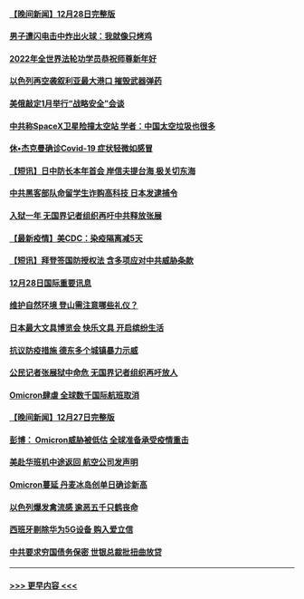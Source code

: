 #### [【晚间新闻】12月28日完整版](../pages/prog202/a103305561.md?t=12291200) 
#### [男子遭闪电击中炸出火球：我就像只烤鸡](../pages/prog202/a103304866.md?t=12291200) 
#### [2022年全世界法轮功学员恭祝师尊新年好](../pages/prog202/a103305495.md?t=12291200) 
#### [以色列再空袭叙利亚最大港口 摧毁武器弹药](../pages/prog202/a103305368.md?t=12291200) 
#### [美俄敲定1月举行“战略安全”会谈](../pages/prog202/a103305384.md?t=12291200) 
#### [中共称SpaceX卫星险撞太空站 学者：中国太空垃圾也很多](../pages/prog202/a103305386.md?t=12291200) 
#### [休•杰克曼确诊Covid-19 症状轻微如感冒](../pages/prog202/a103305304.md?t=12291200) 
#### [【短讯】日中防长本年首会 岸信夫提台海 极关切东海](../pages/prog202/a103305156.md?t=12291200) 
#### [中共黑客部队命留学生诈购高科技 日本发逮捕令](../pages/prog202/a103305146.md?t=12291200) 
#### [入狱一年 无国界记者组织再吁中共释放张展](../pages/prog202/a103305179.md?t=12291200) 
#### [【最新疫情】美CDC：染疫隔离减5天](../pages/prog202/a103305167.md?t=12291200) 
#### [【短讯】拜登签国防授权法 含多项应对中共威胁条款](../pages/prog202/a103305158.md?t=12291200) 
#### [12月28日国际重要讯息](../pages/prog202/a103304955.md?t=12291200) 
#### [维护自然环境 登山需注意哪些礼仪？](../pages/prog202/a103304941.md?t=12291200) 
#### [日本最大文具博览会 快乐文具 开启缤纷生活](../pages/prog202/a103304933.md?t=12291200) 
#### [抗议防疫措施 德东多个城镇暴力示威](../pages/prog202/a103304838.md?t=12291200) 
#### [公民记者张展狱中命危 无国界记者组织再吁放人](../pages/prog202/a103304827.md?t=12291200) 
#### [Omicron肆虐 全球数千国际航班取消](../pages/prog202/a103304736.md?t=12291200) 
#### [【晚间新闻】12月27日完整版](../pages/prog202/a103304702.md?t=12291200) 
#### [彭博： Omicron威胁被低估 全球准备承受疫情重击](../pages/prog202/a103304565.md?t=12291200) 
#### [美赴华班机中途返回 航空公司发声明](../pages/prog202/a103304690.md?t=12291200) 
#### [Omicron蔓延 丹麦冰岛创单日确诊新高](../pages/prog202/a103304695.md?t=12291200) 
#### [以色列爆发禽流感 逾恶五千只鹤丧命](../pages/prog202/a103304653.md?t=12291200) 
#### [西班牙剔除华为5G设备 购入爱立信](../pages/prog202/a103304530.md?t=12291200) 
#### [中共要求穷国债务保密 世银总裁批扭曲放贷](../pages/prog202/a103304500.md?t=12291200) 

----
#### [ >>> 更早内容 <<< ](../indexes/prog202-earlier.md)
